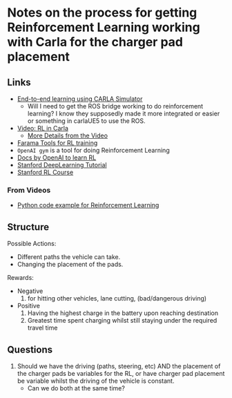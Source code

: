 # Notes on the process for getting Reinforcement Learning working with Carla for the charger pad placement
## Links
* [End-to-end learning using CARLA Simulator](https://imtiazulhassan.medium.com/end-to-end-learning-using-carla-simulator-12869b5d6f7)
    * Will I need to get the ROS bridge working to do reinforcement learning? I know they supposedly made it more integrated or easier or something in carlaUE5 to use the ROS.
* [Video: RL in Carla](https://www.youtube.com/watch?v=y4ZMg1YPkZM)
  * [More Details from the Video](https://www.dsinnovators.com/blogs/implementing-reinforcement-learning-algorithm-in-carlas-environment)
* [Farama Tools for RL training](https://farama.org/)
* `OpenAI gym` is a tool for doing Reinforcement Learning
* [Docs by OpenAI to learn RL](https://spinningup.openai.com/en/latest/spinningup/rl_intro.html)
* [Stanford DeepLearning Tutorial](http://ufldl.stanford.edu/tutorial/)
* [Stanford RL Course](https://www.youtube.com/watch?v=FgzM3zpZ55o&list=PLoROMvodv4rOSOPzutgyCTapiGlY2Nd8u)

### From Videos
* [Python code example for Reinforcement Learning](https://github.com/Duane321/mutual_information/blob/main/videos/monte_carlo_for_RL_and_off_policy_methods/blackjack.py)

## Structure
Possible Actions:
* Different paths the vehicle can take.
* Changing the placement of the pads.


Rewards:
* Negative 
    1. for hitting other vehicles, lane cutting, (bad/dangerous driving)
* Positive
    1. Having the highest charge in the battery upon reaching destination
    2. Greatest time spent charging whilst still staying under the required travel time


## Questions
1. Should we have the driving (paths, steering, etc) AND the placement of the charger pads be variables for the RL, or have charger pad placement be variable whilst the driving of the vehicle is constant.
    * Can we do both at the same time?